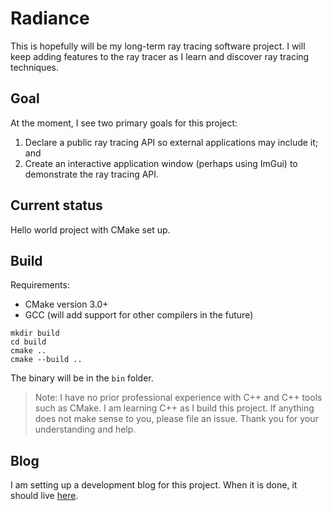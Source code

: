 Radiance
========

[blog]: https://cszach.github.io/Radiance/

This is hopefully will be my long-term ray tracing software project. I will keep
adding features to the ray tracer as I learn and discover ray tracing
techniques.

Goal
----

At the moment, I see two primary goals for this project:

1. Declare a public ray tracing API so external applications may include it; and
2. Create an interactive application window (perhaps using ImGui) to demonstrate
   the ray tracing API.

Current status
--------------

Hello world project with CMake set up.

Build
-----

Requirements:
- CMake version 3.0+
- GCC (will add support for other compilers in the future)

```
mkdir build
cd build
cmake ..
cmake --build ..
```

The binary will be in the `bin` folder.

> Note: I have no prior professional experience with C++ and C++ tools such as
> CMake. I am learning C++ as I build this project. If anything does not make
> sense to you, please file an issue. Thank you for your understanding and help.

Blog
----

I am setting up a development blog for this project. When it is done, it should
live [here][blog].